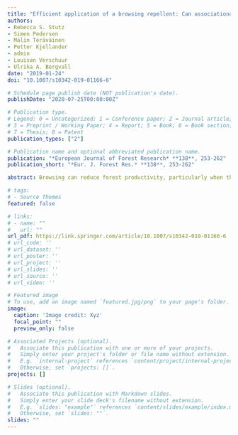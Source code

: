 ```yaml
---
title: "Efficient application of a browsing repellent: Can associational effects within and between plants be exploited?"
authors:
- Rebecca S. Stutz
- Simen Pedersen
- Malin Teräväinen
- Petter Kjellander
- admin
- Louisan Verschuur
- Ulrika A. Bergvall
date: "2019-01-24"
doi: "10.1007/s10342-019-01166-6"

# Schedule page publish date (NOT publication's date).
publishDate: "2020-07-25T00:00:00Z"

# Publication type.
# Legend: 0 = Uncategorized; 1 = Conference paper; 2 = Journal article;
# 3 = Preprint / Working Paper; 4 = Report; 5 = Book; 6 = Book section;
# 7 = Thesis; 8 = Patent
publication_types: ["2"]

# Publication name and optional abbreviated publication name.
publication: "*European Journal of Forest Research* **138**, 253-262"
publication_short: "*Eur. J. Forest Res.* **138**, 253-262"

abstract: Browsing can reduce forest productivity, particularly when the apical shoots of trees are damaged. Repellents are used widely to reduce browsing, but application is costly. To improve efficiency, it may be possible to take advantage of associational plant refuge effects, requiring repellents to be applied only to some trees or parts of trees, or reapplied less frequently. Using captive moose (*Alces alces*) and constructed stands of Scots pine (*Pinus sylvestris*), we tested for potential refuges by applying a commercial repellent (HaTe2) to all, alternate or none of the apical shoots, or all of the previous-year apical shoots. We also tested for potential refuges under field conditions, applying the repellent to all, alternate or none of the apical pine shoots in forest stands. Captive moose (two individuals in a 2.1-ha enclosure, ~ 95 individuals km<sup>2</sup>) browsed 100% of trees, but were significantly less likely to browse apical shoots treated with repellent. Associational refuge was ineffective both within and between trees. In the field (0.84 moose km<sup>2</sup>), only 1.3% of trees sustained browsing damage. Applying the repellent to the apical shoots of pines had no direct repellent effect nor any within-plant associational effects. Trees with treated apical shoots provided some protection for untreated neighbouring trees, but this was not biologically meaningful given the low percentage of trees browsed overall. Here, a simple captive experiment was not predictive of the browsing response observed in the field, demonstrating the need to test repellent application strategies in situ.

# tags:
# - Source Themes
featured: false

# links:
# - name: ""
#   url: ""
url_pdf: https://link.springer.com/article/10.1007/s10342-019-01166-6
# url_code: ''
# url_dataset: ''
# url_poster: ''
# url_project: ''
# url_slides: ''
# url_source: ''
# url_video: ''

# Featured image
# To use, add an image named `featured.jpg/png` to your page's folder.
image:
  caption: 'Image credit: Xyz'
  focal_point: ""
  preview_only: false

# Associated Projects (optional).
#   Associate this publication with one or more of your projects.
#   Simply enter your project's folder or file name without extension.
#   E.g. `internal-project` references `content/project/internal-project/index.md`.
#   Otherwise, set `projects: []`.
projects: []

# Slides (optional).
#   Associate this publication with Markdown slides.
#   Simply enter your slide deck's filename without extension.
#   E.g. `slides: "example"` references `content/slides/example/index.md`.
#   Otherwise, set `slides: ""`.
slides: ""
---
```

